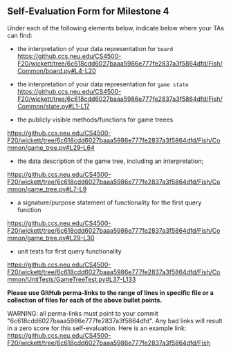 ## Self-Evaluation Form for Milestone 4

Under each of the following elements below, indicate below where your
TAs can find:

- the interpretation of your data representation for `board`
https://github.ccs.neu.edu/CS4500-F20/wickett/tree/6c618cdd6027baaa5986e777fe2837a3f5864dfd/Fish/Common/board.py#L4-L20


- the interpretation of your data representation for `game state`
https://github.ccs.neu.edu/CS4500-F20/wickett/tree/6c618cdd6027baaa5986e777fe2837a3f5864dfd/Fish/Common/state.py#L1-L17


- the publicly visible methods/functions for game treees 

https://github.ccs.neu.edu/CS4500-F20/wickett/tree/6c618cdd6027baaa5986e777fe2837a3f5864dfd/Fish/Common/game_tree.py#L29-L64



- the data description of the game tree, including an interpretation;


https://github.ccs.neu.edu/CS4500-F20/wickett/tree/6c618cdd6027baaa5986e777fe2837a3f5864dfd/Fish/Common/game_tree.py#L7-L9

- a signature/purpose statement of functionality for the first query function

https://github.ccs.neu.edu/CS4500-F20/wickett/tree/6c618cdd6027baaa5986e777fe2837a3f5864dfd/Fish/Common/game_tree.py#L29-L30


- unit tests for first query functionality

https://github.ccs.neu.edu/CS4500-F20/wickett/tree/6c618cdd6027baaa5986e777fe2837a3f5864dfd/Fish/Common/UnitTests/GameTreeTest.py#L37-L133

**Please use GitHub perma-links to the range of lines in specific
file or a collection of files for each of the above bullet points.**

  WARNING: all perma-links must point to your commit "6c618cdd6027baaa5986e777fe2837a3f5864dfd".
  Any bad links will result in a zero score for this self-evaluation.
  Here is an example link:
    <https://github.ccs.neu.edu/CS4500-F20/wickett/tree/6c618cdd6027baaa5986e777fe2837a3f5864dfd/Fish>

